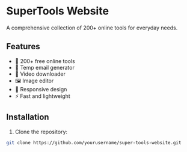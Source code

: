 # SuperTools Website

A comprehensive collection of 200+ online tools for everyday needs.

## Features

- 🚀 200+ free online tools
- 📧 Temp email generator
- 🎥 Video downloader
- 🖼 Image editor
- 📱 Responsive design
- ⚡ Fast and lightweight

## Installation

1. Clone the repository:
```bash
git clone https://github.com/yourusername/super-tools-website.git
